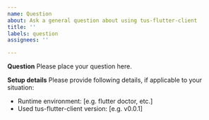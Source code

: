 ```yaml
---
name: Question
about: Ask a general question about using tus-flutter-client
title: ''
labels: question
assignees: ''

---
```


**Question**
Please place your question here.

**Setup details**
Please provide following details, if applicable to your situation:
- Runtime environment: [e.g. flutter doctor, etc.]
- Used tus-flutter-client version: [e.g. v0.0.1]

